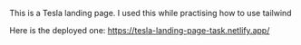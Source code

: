 This is a Tesla landing page.
I used this while practising how to use tailwind

Here is the deployed one: https://tesla-landing-page-task.netlify.app/